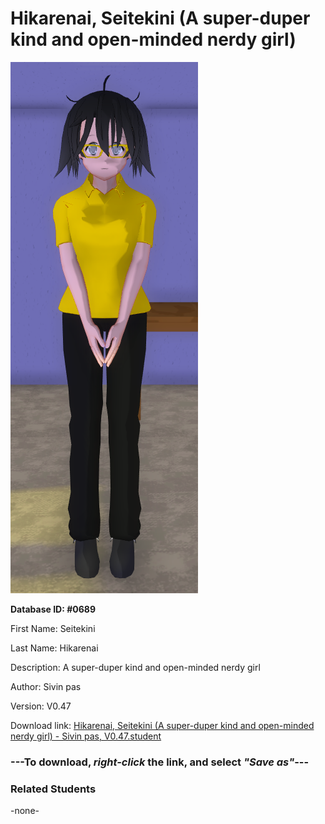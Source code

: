 # Hikarenai, Seitekini (A super-duper kind and open-minded nerdy girl)

<img src="../../Files/Images/Hikarenai, Seitekini (A super-duper kind and open-minded nerdy girl).png" title="Hikarenai, Seitekini (A super-duper kind and open-minded nerdy girl) - Sivin pas, V0.47">

**Database ID: #0689**

First Name: Seitekini

Last Name: Hikarenai

Description: A super-duper kind and open-minded nerdy girl

Author: Sivin pas

Version: V0.47

Download link: <a href="https://raw.githubusercontent.com/Arbiter1223/Daigaku-Gurashi-Custom-Students/master/Files/Student%20Files/Hikarenai%2C%20Seitekini%20(A%20super-duper%20kind%20and%20open-minded%20nerdy%20girl)%20-%20Sivin%20pas%2C%20V0.47.student">Hikarenai, Seitekini (A super-duper kind and open-minded nerdy girl) - Sivin pas, V0.47.student</a>

### ---**To download, _right-click_ the link, and select _"Save as"_**---

### Related Students

-none-
